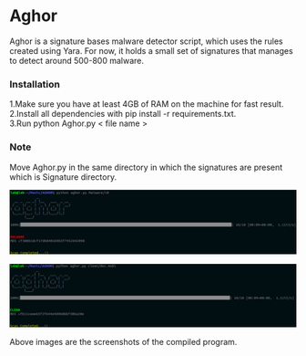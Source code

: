 # Aghor
Aghor is a signature bases malware detector script, which uses the rules created using Yara. For now, it holds a small set of signatures that manages to detect around 500-800 malware. 


### Installation
 1.Make sure you have at least 4GB of RAM on the machine for fast result.\
 2.Install all dependencies with pip install -r requirements.txt.\
 3.Run python Aghor.py < file name >


### Note 
Move Aghor.py in the same directory in which the signatures are present which is Signature directory.

![Semantic description of image](/img/1.png)




![Semantic description of image](/img/2.png)



Above images are the screenshots of the compiled program.


